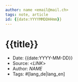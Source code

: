 ```yaml
---
author: name <email@mail.ch>
tags: note, article
id: {{date:YYYYMMDDHHmm}}
---
```


# {{title}}

- Date: {{date:YYYY-MM-DD}}
- Source: <_LINK_>
- Author: _NAME_
- Tags: #[lang_de|lang_en]
